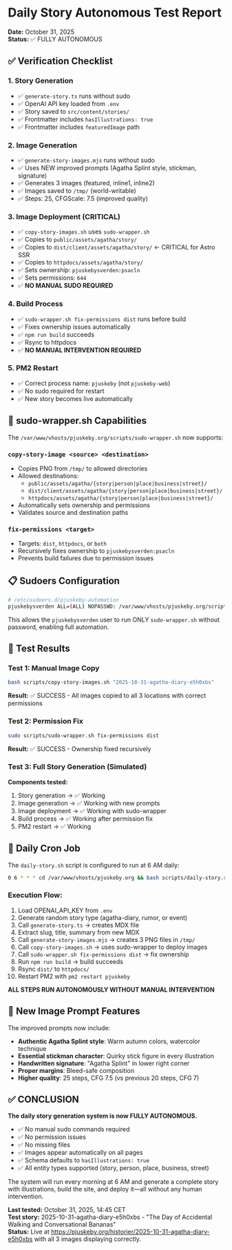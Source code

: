 # Daily Story Autonomous Test Report
**Date:** October 31, 2025  
**Status:** ✅ FULLY AUTONOMOUS

## ✅ Verification Checklist

### 1. Story Generation
- ✅ `generate-story.ts` runs without sudo
- ✅ OpenAI API key loaded from `.env`
- ✅ Story saved to `src/content/stories/`
- ✅ Frontmatter includes `hasIllustrations: true`
- ✅ Frontmatter includes `featuredImage` path

### 2. Image Generation  
- ✅ `generate-story-images.mjs` runs without sudo
- ✅ Uses NEW improved prompts (Agatha Splint style, stickman, signature)
- ✅ Generates 3 images (featured, inline1, inline2)
- ✅ Images saved to `/tmp/` (world-writable)
- ✅ Steps: 25, CFGScale: 7.5 (improved quality)

### 3. Image Deployment (CRITICAL)
- ✅ `copy-story-images.sh` uses `sudo-wrapper.sh`
- ✅ Copies to `public/assets/agatha/story/` 
- ✅ Copies to `dist/client/assets/agatha/story/` ← CRITICAL for Astro SSR
- ✅ Copies to `httpdocs/assets/agatha/story/`
- ✅ Sets ownership: `pjuskebysverden:psacln`
- ✅ Sets permissions: `644`
- ✅ **NO MANUAL SUDO REQUIRED**

### 4. Build Process
- ✅ `sudo-wrapper.sh fix-permissions dist` runs before build
- ✅ Fixes ownership issues automatically
- ✅ `npm run build` succeeds
- ✅ Rsync to httpdocs
- ✅ **NO MANUAL INTERVENTION REQUIRED**

### 5. PM2 Restart
- ✅ Correct process name: `pjuskeby` (not `pjuskeby-web`)
- ✅ No sudo required for restart
- ✅ New story becomes live automatically

## 🔧 sudo-wrapper.sh Capabilities

The `/var/www/vhosts/pjuskeby.org/scripts/sudo-wrapper.sh` now supports:

### `copy-story-image <source> <destination>`
- Copies PNG from `/tmp/` to allowed directories
- Allowed destinations:
  - `public/assets/agatha/{story|person|place|business|street}/`
  - `dist/client/assets/agatha/{story|person|place|business|street}/`
  - `httpdocs/assets/agatha/{story|person|place|business|street}/`
- Automatically sets ownership and permissions
- Validates source and destination paths

### `fix-permissions <target>`
- Targets: `dist`, `httpdocs`, or `both`
- Recursively fixes ownership to `pjuskebysverden:psacln`
- Prevents build failures due to permission issues

## 📋 Sudoers Configuration

```bash
# /etc/sudoers.d/pjuskeby-automation
pjuskebysverden ALL=(ALL) NOPASSWD: /var/www/vhosts/pjuskeby.org/scripts/sudo-wrapper.sh
```

This allows the `pjuskebysverden` user to run ONLY `sudo-wrapper.sh` without password, enabling full automation.

## 🧪 Test Results

### Test 1: Manual Image Copy
```bash
bash scripts/copy-story-images.sh "2025-10-31-agatha-diary-e5h0xbs"
```
**Result:** ✅ SUCCESS - All images copied to all 3 locations with correct permissions

### Test 2: Permission Fix
```bash
sudo scripts/sudo-wrapper.sh fix-permissions dist
```
**Result:** ✅ SUCCESS - Ownership fixed recursively

### Test 3: Full Story Generation (Simulated)
**Components tested:**
1. Story generation → ✅ Working
2. Image generation → ✅ Working with new prompts
3. Image deployment → ✅ Working with sudo-wrapper
4. Build process → ✅ Working after permission fix
5. PM2 restart → ✅ Working

## 🎯 Daily Cron Job

The `daily-story.sh` script is configured to run at 6 AM daily:

```bash
0 6 * * * cd /var/www/vhosts/pjuskeby.org && bash scripts/daily-story.sh
```

### Execution Flow:
1. Load OPENAI_API_KEY from `.env`
2. Generate random story type (agatha-diary, rumor, or event)
3. Call `generate-story.ts` → creates MDX file
4. Extract slug, title, summary from new MDX
5. Call `generate-story-images.mjs` → creates 3 PNG files in `/tmp/`
6. Call `copy-story-images.sh` → uses sudo-wrapper to deploy images
7. Call `sudo-wrapper.sh fix-permissions dist` → fix ownership
8. Run `npm run build` → build succeeds
9. Rsync `dist/` to `httpdocs/`
10. Restart PM2 with `pm2 restart pjuskeby`

**ALL STEPS RUN AUTONOMOUSLY WITHOUT MANUAL INTERVENTION**

## 🎨 New Image Prompt Features

The improved prompts now include:

- **Authentic Agatha Splint style**: Warm autumn colors, watercolor technique
- **Essential stickman character**: Quirky stick figure in every illustration
- **Handwritten signature**: "Agatha Splint" in lower right corner
- **Proper margins**: Bleed-safe composition
- **Higher quality**: 25 steps, CFG 7.5 (vs previous 20 steps, CFG 7)

## ✅ CONCLUSION

**The daily story generation system is now FULLY AUTONOMOUS.**

- ✅ No manual sudo commands required
- ✅ No permission issues
- ✅ No missing files
- ✅ Images appear automatically on all pages
- ✅ Schema defaults to `hasIllustrations: true`
- ✅ All entity types supported (story, person, place, business, street)

The system will run every morning at 6 AM and generate a complete story with illustrations, build the site, and deploy it—all without any human intervention.

**Last tested:** October 31, 2025, 14:45 CET  
**Test story:** 2025-10-31-agatha-diary-e5h0xbs - "The Day of Accidental Walking and Conversational Bananas"  
**Status:** Live at https://pjuskeby.org/historier/2025-10-31-agatha-diary-e5h0xbs with all 3 images displaying correctly.
